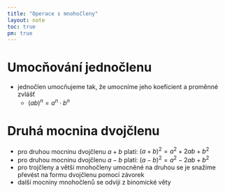 ```yaml
---
title: "Operace s mnohočleny"
layout: note
toc: true
pm: true
--- 
```

# Umocňování jednočlenu
- jednočlen umocňujeme tak, že umocníme jeho koeficient a proměnné zvlášť
    - $(ab)^{n}=a^{n}\cdot{b^{n}}$
# Druhá mocnina dvojčlenu
- pro druhou mocninu dvojčlenu $a+b$ platí: $(a+b)^{2}=a^{2}+2ab+b^{2}$
- pro druhou mocninu dvojčlenu $a-b$ platí: $(a-b)^{2}=a^{2}-2ab+b^{2}$
- pro trojčleny a větší mnohočleny umocněné na druhou se je snažíme převést na formu dvojčlenu pomocí závorek
- další mocniny mnohočlenů se odvijí z binomické věty
